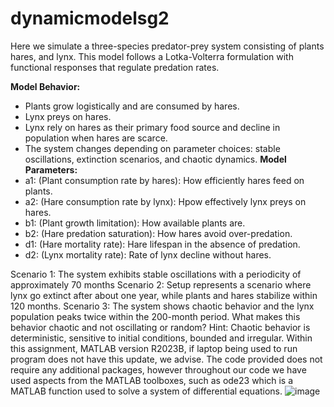# dynamicmodelsg2
Here we simulate a three-species predator-prey system consisting of plants  hares, and lynx. This model follows a Lotka-Volterra formulation with functional responses that regulate predation rates.

**Model Behavior:**
- Plants grow logistically and are consumed by hares.
- Lynx preys on hares.
- Lynx rely on hares as their primary food source and decline in population when hares are scarce.
- The system changes depending on parameter choices: stable oscillations, extinction scenarios, and chaotic dynamics.
 **Model Parameters:**
 - a1: (Plant consumption rate by hares): How efficiently hares feed on plants.
 - a2: (Hare consumption rate by lynx): Hpow effectively lynx preys on hares.
 - b1: (Plant growth limitation): How available plants are.
- b2: (Hare predation saturation): How hares avoid over-predation.
 - d1: (Hare mortality rate): Hare lifespan in the absence of predation.
 - d2: (Lynx mortality rate): Rate of lynx decline without hares.

 Scenario 1: The system exhibits stable oscillations with a periodicity of approximately 70 months
 Scenario 2: Setup represents a scenario where lynx go extinct after about one year, while plants and hares stabilize within 120 months.
 Scenario 3: The system shows chaotic behavior and the lynx population peaks twice within the 200-month period. What makes this behavior chaotic and not oscillating or random? Hint: Chaotic behavior is deterministic, sensitive to initial conditions, bounded and irregular.
 Within this assignment, MATLAB version R2023B, if laptop being used to run program does not have this update, we advise. The code provided does not require any additional packages, however throughout our code we have used aspects from the MATLAB toolboxes, such as ode23 which is a MATLAB function used to solve a system of differential equations. ![image](https://github.com/user-attachments/assets/1555290a-6a4b-4868-8df0-e3ed6f4cf841)
